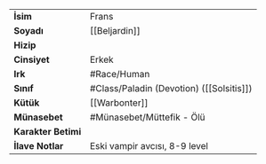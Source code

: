 |  |  |
  |---|---|
  | **İsim** | Frans|
  | **Soyadı** | [[Beljardin]]|
  | **Hizip** | |
  | **Cinsiyet** | Erkek|
  | **Irk** | #Race/Human|
  | **Sınıf** | #Class/Paladin (Devotion) ([[Solsitis]])|
  | **Kütük** | [[Warbonter]]|
  | **Münasebet** | #Münasebet/Müttefik - Ölü|
  | **Karakter Betimi** | |
  | **İlave Notlar** | Eski vampir avcısı, 8-9 level|
  